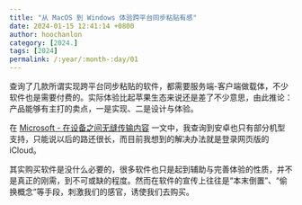 ```yaml
---
title: "从 MacOS 到 Windows 体验跨平台同步粘贴有感"
date: 2024-01-15 12:41:14 +0800
author: hoochanlon
category: [2024.]
tags: [2024]
permalink: /:year/:month-:day/01
---
```


查询了几款所谓实现跨平台同步粘贴的软件，都需要服务端-客户端做载体，不少软件也是需要付费的。实际体验比起苹果生态来说还是差了不少意思，由此推论：产品能够有主打的卖点，一是实现、二是设计与体验。 <!-- more -->

在 [Microsoft - 在设备之间无缝传输内容](https://support.microsoft.com/zh-cn/topic/%E5%9C%A8%E8%AE%BE%E5%A4%87%E4%B9%8B%E9%97%B4%E6%97%A0%E7%BC%9D%E4%BC%A0%E8%BE%93%E5%86%85%E5%AE%B9-8a0ead3c-2f15-1338-66ca-70cf4ae81fcb) 一文中，我查询到安卓也只有部分机型支持，只能说以后的路还很长，而目前我想到的解决办法就是登录网页版的iCloud。

其实购买软件是没什么必要的，很多软件也只是起到辅助与完善体验的性质，并不是真正的刚需，到不可或缺的程度。然而在软件的宣传上往往是“本末倒置”、“偷换概念”等手段，刺激我们的感官，诱使我们去购买。